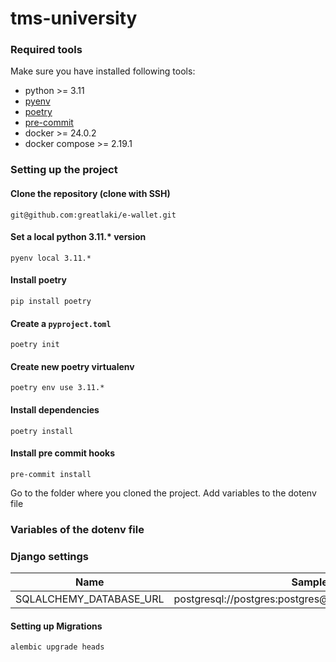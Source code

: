 # tms-university

### Required tools
Make sure you have installed following tools:

- python >= 3.11
- [pyenv](https://github.com/pyenv/pyenv)
- [poetry](https://python-poetry.org/)
- [pre-commit](https://pre-commit.com/)
- docker >= 24.0.2
- docker compose >= 2.19.1

### Setting up the project

#### Clone the repository (clone with SSH)
`git@github.com:greatlaki/e-wallet.git`

#### Set a local python 3.11.* version
`pyenv local 3.11.*`<br>
#### Install poetry
`pip install poetry`<br>
#### Create a `pyproject.toml`
`poetry init`<br>
#### Create new poetry virtualenv
`poetry env use 3.11.*`<br>
#### Install dependencies
`poetry install`

#### Install pre commit hooks
`pre-commit install`

Go to the folder where you cloned the project. Add variables to the dotenv file
### Variables of the dotenv file

### Django settings

| Name                    | Sample                                                 |
|-------------------------|--------------------------------------------------------|
| SQLALCHEMY_DATABASE_URL | postgresql://postgres:postgres@localhost:5432/postgres |


#### Setting up Migrations
`alembic upgrade heads`